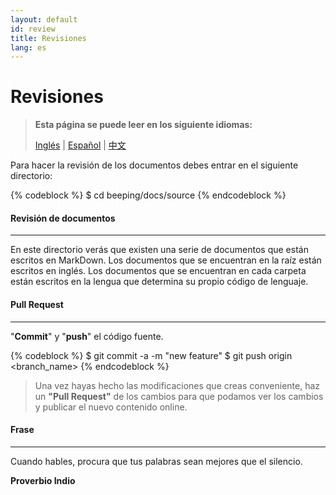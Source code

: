 ```yaml
---
layout: default
id: review
title: Revisiones
lang: es
---
```


# Revisiones

> **Esta página se puede leer en los siguiente idiomas:**
>  
> [Inglés](/beeping/review.html) | [Español](/beeping/es/review.html) | [中文](/beeping/zh-CN/review.html)

Para hacer la revisión de los documentos debes entrar en el siguiente directorio:

{% codeblock %}
$ cd beeping/docs/source
{% endcodeblock %}

#### Revisión de documentos

---

En este directorio verás que existen una serie de documentos que están escritos en MarkDown. Los documentos que se encuentran en la raíz están escritos en inglés. Los documentos que se encuentran en cada carpeta están escritos en la lengua que determina su propio código de lenguaje.

#### Pull Request

---

"**Commit**" y "**push**" el código fuente.

{% codeblock %}
$ git commit -a -m "new feature"
$ git push origin <branch_name>
{% endcodeblock %}

> Una vez hayas hecho las modificaciones que creas conveniente, haz un **"Pull Request"** de los cambios para que podamos ver los cambios y publicar el nuevo contenido online.

#### Frase

---

Cuando hables, procura que tus palabras sean mejores que el silencio.

**Proverbio Indio**
